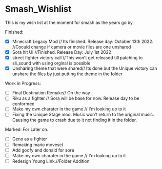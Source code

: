 # Smash_Wishlist
This is my wish list at the moment for smash as the years go by.

Finished: 
- [x] Minecraft Legacy Mod // Its finished. Release day: October 13th 2022. //Coould change if camera or movie files are one unshared
- [x] Sora hit UI //Finished. Release Day: July 1st 2022
- [x] street fighter victory call //This won't get released till patching to sli_sound with using orginal is possible
- [x] Unsharing theme that were shared// Its done but the Unique victory can unshare the files by just putting the theme in the folder

Work in Progress:
- [ ] Final Destination Remake// On the way
- [ ] Riku as a fighter // Sora will be base for now. Release day to be conformed 
- [ ] Make my own charater in the game // I'm looking up to it
- [ ] Fixing the Unique Stage mod. Music won't return to the original music. Causing the game to crash due to it not finding it in the folder.

Marked: For Later on.
- [ ] Geno as a fighter
- [ ] Remaking mario moveset
- [ ] Add goofy and donald for sora
- [ ] Make my own charater in the game // I'm looking up to it
- [ ] Redesign Young Link.//Folder Addition
